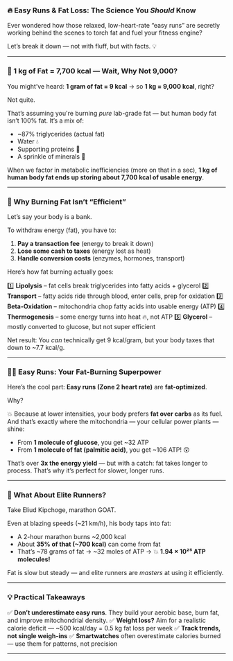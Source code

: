 ### 🔥 Easy Runs & Fat Loss: The Science You *Should* Know

Ever wondered how those relaxed, low-heart-rate “easy runs” are secretly working behind the scenes to torch fat and fuel your fitness engine?

Let’s break it down — not with fluff, but with facts. 💡

---

### 🧮 1 kg of Fat = 7,700 kcal — Wait, Why Not 9,000?

You might’ve heard:
**1 gram of fat = 9 kcal** → so **1 kg = 9,000 kcal**, right?

Not quite.

That’s assuming you're burning *pure* lab-grade fat — but human body fat isn’t 100% fat. It’s a mix of:

* \~87% triglycerides (actual fat)
* Water 💧
* Supporting proteins 🧬
* A sprinkle of minerals 🧂

When we factor in metabolic inefficiencies (more on that in a sec), **1 kg of human body fat ends up storing about 7,700 kcal of usable energy**.

---

### 🔁 Why Burning Fat Isn’t “Efficient”

Let’s say your body is a bank.

To withdraw energy (fat), you have to:

1. **Pay a transaction fee** (energy to break it down)
2. **Lose some cash to taxes** (energy lost as heat)
3. **Handle conversion costs** (enzymes, hormones, transport)

Here’s how fat burning actually goes:

1️⃣ **Lipolysis** – fat cells break triglycerides into fatty acids + glycerol
2️⃣ **Transport** – fatty acids ride through blood, enter cells, prep for oxidation
3️⃣ **Beta-Oxidation** – mitochondria chop fatty acids into usable energy (ATP)
4️⃣ **Thermogenesis** – some energy turns into heat 🔥, not ATP
5️⃣ **Glycerol** – mostly converted to glucose, but not super efficient

Net result: You *can* technically get 9 kcal/gram, but your body taxes that down to \~7.7 kcal/g.

---

### 🏃‍♂️ Easy Runs: Your Fat-Burning Superpower

Here’s the cool part:
**Easy runs (Zone 2 heart rate)** are **fat-optimized**.

Why?

💥 Because at lower intensities, your body prefers **fat over carbs** as its fuel. And that’s exactly where the mitochondria — your cellular power plants — shine:

* From **1 molecule of glucose**, you get \~32 ATP
* From **1 molecule of fat (palmitic acid)**, you get \~106 ATP! 😲

That’s over **3x the energy yield** — but with a catch: fat takes longer to process. That’s why it’s perfect for slower, longer runs.

---

### 🎽 What About Elite Runners?

Take Eliud Kipchoge, marathon GOAT.

Even at blazing speeds (\~21 km/h), his body taps into fat:

* A 2-hour marathon burns \~2,000 kcal
* About **35% of that (\~700 kcal)** can come from fat
* That’s \~78 grams of fat → \~32 moles of ATP → 💥 **1.94 × 10²⁵ ATP molecules!**

Fat is slow but steady — and elite runners are *masters* at using it efficiently.

---

### 💡 Practical Takeaways

✅ **Don’t underestimate easy runs**. They build your aerobic base, burn fat, and improve mitochondrial density.
✅ **Weight loss?** Aim for a realistic calorie deficit — \~500 kcal/day = 0.5 kg fat loss per week
✅ **Track trends, not single weigh-ins**
✅ **Smartwatches** often overestimate calories burned — use them for patterns, not precision

---
